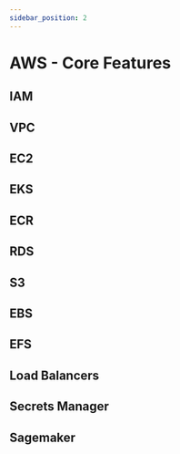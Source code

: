```yaml
---
sidebar_position: 2
---
```


# AWS - Core Features

## IAM

## VPC

## EC2

## EKS

## ECR

## RDS

## S3

## EBS

## EFS

## Load Balancers

## Secrets Manager

## Sagemaker

